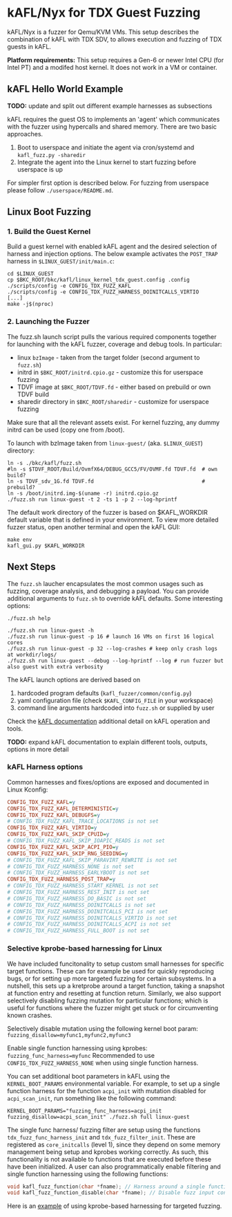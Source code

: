 # kAFL/Nyx for TDX Guest Fuzzing

kAFL/Nyx is a fuzzer for Qemu/KVM VMs. This setup describes the combination of
kAFL with TDX SDV, to allows execution and fuzzing of TDX guests in kAFL.

**Platform requirements:** This setup requires a Gen-6 or newer Intel CPU (for Intel PT) and a modifed host kernel. It does not work in a VM or container.

## kAFL Hello World Example

__TODO:__ update and split out different example harnesses as subsections

kAFL requires the guest OS to implements an 'agent' which communicates with
the fuzzer using hypercalls and shared memory. There are two basic approaches.

1. Boot to userspace and initiate the agent via cron/systemd and `kafl_fuzz.py -sharedir`
2. Integrate the agent into the Linux kernel to start fuzzing before userspace is up

For simpler first option is described below. 
For fuzzing from userspace please follow `./userspace/README.md`.

## Linux Boot Fuzzing


### 1. Build the Guest Kernel

Build a guest kernel with enabled kAFL agent and the desired selection of
harness and injection options. The below example activates the `POST_TRAP`
harness in `$LINUX_GUEST/init/main.c`:

```shell
cd $LINUX_GUEST
cp $BKC_ROOT/bkc/kafl/linux_kernel_tdx_guest.config .config
./scripts/config -e CONFIG_TDX_FUZZ_KAFL
./scripts/config -e CONFIG_TDX_FUZZ_HARNESS_DOINITCALLS_VIRTIO
[...]
make -j$(nproc)
```

### 2. Launching the Fuzzer

The fuzz.sh launch script pulls the various required components together for
launching with the kAFL fuzzer, coverage and debug tools. In particular:

- linux `bzImage` - taken from the target folder (second argument to `fuzz.sh`)
- initrd in `$BKC_ROOT/initrd.cpio.gz` - customize this for userspace fuzzing
- TDVF image at `$BKC_ROOT/TDVF.fd` - either based on prebuild or own TDVF build
- sharedir directory in `$BKC_ROOT/sharedir`  - customize for userspace fuzzing

Make sure that all the relevant assets exist. For kernel
fuzzing, any dummy initrd can be used (copy one from /boot).

To launch with bzImage taken from `linux-guest/` (aka. `$LINUX_GUEST`) directory:

```shell
ln -s ./bkc/kafl/fuzz.sh
#ln -s $TDVF_ROOT/Build/OvmfX64/DEBUG_GCC5/FV/OVMF.fd TDVF.fd  # own build?
ln -s TDVF_sdv_1G.fd TDVF.fd                                   # prebuild?
ln -s /boot/initrd.img-$(uname -r) initrd.cpio.gz
./fuzz.sh run linux-guest -t 2 -ts 1 -p 2 --log-hprintf
```

The default work directory of the fuzzer is based on $KAFL\_WORKDIR default
variable that is defined in your environment. To view more detailed fuzzer
status, open another terminal and open the kAFL GUI:

```shell
make env
kafl_gui.py $KAFL_WORKDIR
```

## Next Steps

The `fuzz.sh` laucher encapsulates the most common usages such as fuzzing,
coverage analysis, and debugging a payload. You can provide additional arguments
to `fuzz.sh` to override kAFL defaults. Some interesting options:

```shell
./fuzz.sh help 

./fuzz.sh run linux-guest -h
./fuzz.sh run linux-guest -p 16 # launch 16 VMs on first 16 logical cores
./fuzz.sh run linux-guest -p 32 --log-crashes # keep only crash logs at workdir/logs/
./fuzz.sh run linux-guest --debug --log-hprintf --log # run fuzzer but also guest with extra verbosity
```

The kAFL launch options are derived based on
1. hardcoded program defaults (`kafl_fuzzer/common/config.py`)
2. yaml configuration file (check `$KAFL_CONFIG_FILE` in your workspace)
3. command line arguments hardcoded into `fuzz.sh` or supplied by user


Check the [kAFL documentation](https://github.com/IntelLabs/kAFL) additional detail on kAFL operation and tools.

__TODO:__ expand kAFL documentation to explain different tools, outputs, options
in more detail


### kAFL Harness options

Common harnesses and fixes/options are exposed and documented in Linux Kconfig:

```ini
CONFIG_TDX_FUZZ_KAFL=y
CONFIG_TDX_FUZZ_KAFL_DETERMINISTIC=y
CONFIG_TDX_FUZZ_KAFL_DEBUGFS=y
# CONFIG_TDX_FUZZ_KAFL_TRACE_LOCATIONS is not set
CONFIG_TDX_FUZZ_KAFL_VIRTIO=y
CONFIG_TDX_FUZZ_KAFL_SKIP_CPUID=y
# CONFIG_TDX_FUZZ_KAFL_SKIP_IOAPIC_READS is not set
CONFIG_TDX_FUZZ_KAFL_SKIP_ACPI_PIO=y
CONFIG_TDX_FUZZ_KAFL_SKIP_RNG_SEEDING=y
# CONFIG_TDX_FUZZ_KAFL_SKIP_PARAVIRT_REWRITE is not set
# CONFIG_TDX_FUZZ_HARNESS_NONE is not set
# CONFIG_TDX_FUZZ_HARNESS_EARLYBOOT is not set
CONFIG_TDX_FUZZ_HARNESS_POST_TRAP=y
# CONFIG_TDX_FUZZ_HARNESS_START_KERNEL is not set
# CONFIG_TDX_FUZZ_HARNESS_REST_INIT is not set
# CONFIG_TDX_FUZZ_HARNESS_DO_BASIC is not set
# CONFIG_TDX_FUZZ_HARNESS_DOINITCALLS is not set
# CONFIG_TDX_FUZZ_HARNESS_DOINITCALLS_PCI is not set
# CONFIG_TDX_FUZZ_HARNESS_DOINITCALLS_VIRTIO is not set
# CONFIG_TDX_FUZZ_HARNESS_DOINITCALLS_ACPI is not set
# CONFIG_TDX_FUZZ_HARNESS_FULL_BOOT is not set
```

### Selective kprobe-based harnessing for Linux

We have included funcitonality to setup custom small harnesses for specific
target functions. These can for example be used for quickly reproducing bugs,
or for setting up more targeted fuzzing for certain subsystems. In a nutshell,
this sets up a kretprobe around a target function, taking a snapshot at
function entry and resetting at function return. Similarly, we also support
selectively disabling fuzzing mutation for particular functions; which is
useful for functions where the fuzzer might get stuck or for circumventing
known crashes.

Selectively disable mutation using the following kernel boot param:
`fuzzing_disallow=myfunc1,myfunc2,myfunc3`

Enable single function harnessing using kprobes:
`fuzzing_func_harness=myfunc`
Recommended to use `CONFIG_TDX_FUZZ_HARNESS_NONE` when using single function
harness.

You can set additional boot parameters in kAFL using the `KERNEL_BOOT_PARAMS`
environmental  variable. For example, to set up a single function harness for
the function `acpi_init` with mutation disabled for `acpi_scan_init`, run
something like the following command:

```shell
KERNEL_BOOT_PARAMS="fuzzing_func_harness=acpi_init fuzzing_disallow=acpi_scan_init" ./fuzz.sh full linux-guest
```

The single func harness/ fuzzing filter are setup using the functions
`tdx_fuzz_func_harness_init` and `tdx_fuzz_filter_init`. These are registered as
`core_initcalls` (level 1), since they depend on some memory management being
setup and kprobes working correctly. As such, this functionality is not
available to functions that are executed before these have been initialized.
A user can also programmatically enable filtering and single function
harnessing using the following functions:

```c
void kafl_fuzz_function(char *fname); // Harness around a single function fname
void kafl_fuzz_function_disable(char *fname); // Disable fuzz input consumption for fname
```

Here is an [example](../../docs/example_targeted_fuzzing.md) of using kprobe-based harnessing for targeted fuzzing.